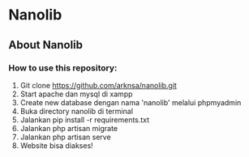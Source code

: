 # Nanolib

## About Nanolib

### How to use this repository:
1. Git clone https://github.com/arknsa/nanolib.git
2. Start apache dan mysql di xampp
3. Create new database dengan nama 'nanolib' melalui phpmyadmin
4. Buka directory nanolib di terminal
5. Jalankan pip install -r requirements.txt
6. Jalankan php artisan migrate
7. Jalankan php artisan serve
8. Website bisa diakses!
